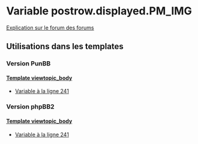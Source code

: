 # Variable postrow.displayed.PM_IMG
[Explication sur le forum des forums](http://forum.forumactif.com/t294113-listing-des-variables#postrow.displayed.PM_IMG)
## Utilisations dans les templates
### Version PunBB
#### [Template viewtopic_body](punbb/viewtopic_body.md)
* [Variable à la ligne 241](../punbb/viewtopic_body.tpl#L241)
### Version phpBB2
#### [Template viewtopic_body](subsilver/viewtopic_body.md)
* [Variable à la ligne 241](../subsilver/viewtopic_body.tpl#L241)